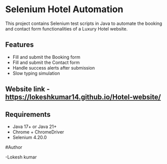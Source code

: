 # Selenium Hotel Automation

This project contains Selenium test scripts in Java to automate the booking and contact form functionalities of a Luxury Hotel website.

## Features

- Fill and submit the Booking form
- Fill and submit the Contact form
- Handle success alerts after submission
- Slow typing simulation

## Website link -https://lokeshkumar14.github.io/Hotel-website/
## Requirements

- Java 17+ or Java 21+
- Chrome + ChromeDriver
- Selenium 4.20.0

#Author

  -Lokesh kumar 

